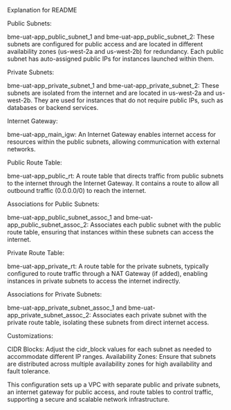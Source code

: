 Explanation for README

Public Subnets:

bme-uat-app_public_subnet_1 and bme-uat-app_public_subnet_2: These subnets are configured for public access and are located in different availability zones (us-west-2a and us-west-2b) for redundancy. Each public subnet has auto-assigned public IPs for instances launched within them.

Private Subnets:

bme-uat-app_private_subnet_1 and bme-uat-app_private_subnet_2: These subnets are isolated from the internet and are located in us-west-2a and us-west-2b. They are used for instances that do not require public IPs, such as databases or backend services.

Internet Gateway:

bme-uat-app_main_igw: An Internet Gateway enables internet access for resources within the public subnets, allowing communication with external networks.

Public Route Table:

bme-uat-app_public_rt: A route table that directs traffic from public subnets to the internet through the Internet Gateway. It contains a route to allow all outbound traffic (0.0.0.0/0) to reach the internet.

Associations for Public Subnets:

bme-uat-app_public_subnet_assoc_1 and bme-uat-app_public_subnet_assoc_2: Associates each public subnet with the public route table, ensuring that instances within these subnets can access the internet.

Private Route Table:

bme-uat-app_private_rt: A route table for the private subnets, typically configured to route traffic through a NAT Gateway (if added), enabling instances in private subnets to access the internet indirectly.

Associations for Private Subnets:

bme-uat-app_private_subnet_assoc_1 and bme-uat-app_private_subnet_assoc_2: Associates each private subnet with the private route table, isolating these subnets from direct internet access.

Customizations:

CIDR Blocks: Adjust the cidr_block values for each subnet as needed to accommodate different IP ranges.
Availability Zones: Ensure that subnets are distributed across multiple availability zones for high availability and fault tolerance.

This configuration sets up a VPC with separate public and private subnets, an internet gateway for public access, and route tables to control traffic, supporting a secure and scalable network infrastructure.






